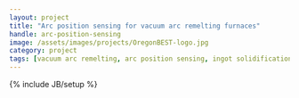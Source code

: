 ```yaml
---
layout: project
title: "Arc position sensing for vacuum arc remelting furnaces"
handle: arc-position-sensing
image: /assets/images/projects/OregonBEST-logo.jpg
category: project
tags: [vacuum arc remelting, arc position sensing, ingot solidification]
---
```

{% include JB/setup %}
